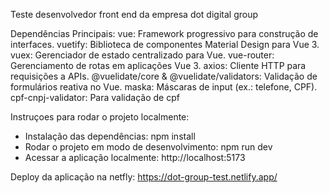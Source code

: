 Teste desenvolvedor front end da empresa dot digital group

Dependências Principais:
vue: Framework progressivo para construção de interfaces.
vuetify: Biblioteca de componentes Material Design para Vue 3.
vuex: Gerenciador de estado centralizado para Vue.
vue-router: Gerenciamento de rotas em aplicações Vue 3.
axios: Cliente HTTP para requisições a APIs.
@vuelidate/core & @vuelidate/validators: Validação de formulários reativa no Vue.
maska: Máscaras de input (ex.: telefone, CPF).
cpf-cnpj-validator: Para validação de cpf

Instruçoes para rodar o projeto localmente:
- Instalação das dependências: npm install
- Rodar o projeto em modo de desenvolvimento: npm run dev
- Acessar a aplicação localmente: http://localhost:5173

Deploy da aplicação na netfly:
https://dot-group-test.netlify.app/
